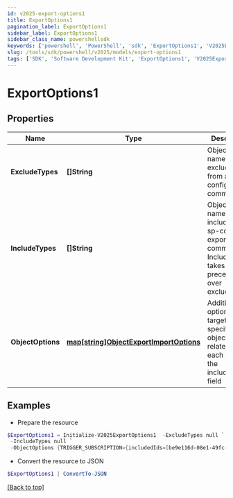 ```yaml
---
id: v2025-export-options1
title: ExportOptions1
pagination_label: ExportOptions1
sidebar_label: ExportOptions1
sidebar_class_name: powershellsdk
keywords: ['powershell', 'PowerShell', 'sdk', 'ExportOptions1', 'V2025ExportOptions1'] 
slug: /tools/sdk/powershell/v2025/models/export-options1
tags: ['SDK', 'Software Development Kit', 'ExportOptions1', 'V2025ExportOptions1']
---
```



# ExportOptions1

## Properties

Name | Type | Description | Notes
------------ | ------------- | ------------- | -------------
**ExcludeTypes** | **[]String** | Object type names to be excluded from an sp-config export command. | [optional] 
**IncludeTypes** | **[]String** | Object type names to be included in an sp-config export command. IncludeTypes takes precedence over excludeTypes. | [optional] 
**ObjectOptions** | [**map[string]ObjectExportImportOptions**](object-export-import-options) | Additional options targeting specific objects related to each item in the includeTypes field | [optional] 

## Examples

- Prepare the resource
```powershell
$ExportOptions1 = Initialize-V2025ExportOptions1  -ExcludeTypes null `
 -IncludeTypes null `
 -ObjectOptions {TRIGGER_SUBSCRIPTION={includedIds=[be9e116d-08e1-49fc-ab7f-fa585e96c9e4], includedNames=[Test 2]}}
```

- Convert the resource to JSON
```powershell
$ExportOptions1 | ConvertTo-JSON
```


[[Back to top]](#) 

